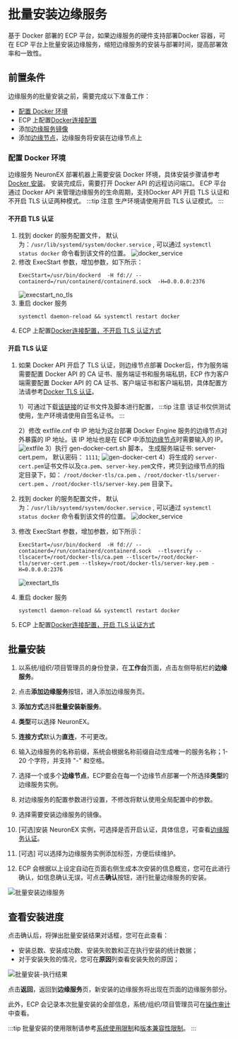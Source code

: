# 批量安装边缘服务

基于 Docker 部署的 ECP 平台，如果边缘服务的硬件支持部署Docker 容器，可在 ECP 平台上批量安装边缘服务，缩短边缘服务的安装与部署时间，提高部署效率和一致性。

## 前置条件

边缘服务的批量安装之前，需要完成以下准备工作：
- [配置 Docker 环境](#配置-docker-环境)
- ECP 上配置[Docker连接配置](../system_admin/resource_config.md#docker连接配置)
- 添加[边缘服务镜像](../system_admin/resource_config.md#边缘服务镜像列表)
- 添加[边缘节点](./docker_node.md)，边缘服务将安装在边缘节点上

### 配置 Docker 环境
边缘服务 NeuronEX 部署机器上需要安装 Docker 环境，具体安装步骤请参考[Docker 安装](https://docs.docker.com/engine/install/)。
安装完成后，需要打开 Docker API 的远程访问端口。 ECP 平台通过 Docker API 来管理边缘服务的生命周期，支持Docker API 开启 TLS 认证和不开启 TLS 认证两种模式。
:::tip 注意
    生产环境请使用开启 TLS 认证模式。
:::

#### 不开启 TLS 认证

1. 找到 docker 的服务配置文件， 默认为：`/usr/lib/systemd/system/docker.service` , 可以通过  `systemctl status docker` 命令看到该文件的位置。
    ![docker_service](./_assets/docker_service.png)
2. 修改 ExecStart 参数，增加参数，如下所示：
    ```shell
    ExecStart=/usr/bin/dockerd  -H fd:// --containerd=/run/containerd/containerd.sock  -H=0.0.0.0:2376
    ```
    ![execstart_no_tls](./_assets/execstart_no_tls.png)
3. 重启 docker 服务
    ```shell
    systemctl daemon-reload && systemctl restart docker
    ```
4. ECP 上配置[Docker连接配置，不开启 TLS 认证方式](../system_admin/resource_config.md#不开启-tls-认证)

#### 开启 TLS 认证

1. 如果 Docker API 开启了 TLS 认证，则边缘节点部署 Docker后，作为服务端需要配置 Docker API 的 CA 证书、服务端证书和服务端私钥，ECP 作为客户端需要配置 Docker API 的 CA 证书、客户端证书和客户端私钥，具体配置方法请参考[Docker TLS 认证](https://docs.docker.com/engine/security/https/)。

    1）可通过下载[该链接](https://github.com/emqx/emqx-ecp-docs/tree/main/ecp/resource/docker-tls)的证书文件及脚本进行配置，
    :::tip 注意
        该证书仅供测试使用，生产环境请使用自签名证书。
    :::

    2）修改 extfile.cnf 中 IP 地址为这台部署 Docker Engine 服务的边缘节点对外暴露的 IP 地址。该 IP 地址也是在 ECP 中添加[边缘节点](./docker_node.md)时需要输入的 IP。
        ![extfile](./_assets/extfile.png)
    3）执行 gen-docker-cert.sh 脚本， 生成服务端证书: server-cert.pem， 默认密码： `1111`;
        ![gen-docker-cert](./_assets/gen-docker-cert.png)
    4）将生成的 `server-cert.pem`证书文件以及`ca.pem`、`server-key.pem`文件，拷贝到边缘节点的指定目录下，如：  `/root/docker-tls/ca.pem` 、`/root/docker-tls/server-cert.pem` 、`/root/docker-tls/server-key.pem` 目录下。
   
2. 找到 docker 的服务配置文件， 默认为：`/usr/lib/systemd/system/docker.service` , 可以通过  `systemctl status docker` 命令看到该文件的位置。
    ![docker_service](./_assets/docker_service.png)
3. 修改 ExecStart 参数，增加参数，如下所示：
    ```shell
    ExecStart=/usr/bin/dockerd  -H fd:// --containerd=/run/containerd/containerd.sock  --tlsverify --tlscacert=/root/docker-tls/ca.pem --tlscert=/root/docker-tls/server-cert.pem --tlskey=/root/docker-tls/server-key.pem -H=0.0.0.0:2376
    ```
    ![exectart_tls](./_assets/exectart_tls.png)
4. 重启 docker 服务
    ```shell
    systemctl daemon-reload && systemctl restart docker
    ```
5. ECP 上配置[Docker连接配置，开启 TLS 认证方式](../system_admin/resource_config.md#开启-tls-认证)

## 批量安装

1. 以系统/组织/项目管理员的身份登录，在**工作台**页面，点击左侧导航栏的**边缘服务**。

2. 点击**添加边缘服务**按钮，进入添加边缘服务页。

3. **添加方式**选择**批量安装新服务**。

4. **类型**可以选择 NeuronEX。

5. **连接方式**默认为**直连**，不可更改。

6. 输入边缘服务的名称前缀，系统会根据名称前缀自动生成唯一的服务名称；1-20 个字符，并支持 "-" 和空格。

7. 选择一个或多个**边缘节点**，ECP要会在每一个边缘节点部署一个所选择**类型**的边缘服务实例。

8. 对边缘服务的配置参数进行设置，不修改将默认使用全局配置中的参数。

9. 选择需要安装边缘服务的镜像。

10. [可选]安装 NeuronEX 实例，可选择是否开启认证，具体信息，可查看[边缘服务认证](./e2c.md)。

11. [可选] 可以选择为边缘服务实例添加标签，方便后续维护。

12. ECP 会根据以上设定自动在页面右侧生成本次安装的信息概览，您可在此进行确认，如信息确认无误，可点击**确认**按钮，进行批量边缘服务的安装。

![批量安装边缘服务](./_assets/install-neuronex-by-docker.png)

## 查看安装进度

点击确认后，将弹出批量安装结果对话框，您可在此查看：

- 安装总数、安装成功数、安装失败数和正在执行安装的统计数据；
- 对于安装失败的情况，您可在**原因**列查看安装失败的原因；

![批量安装-执行结果](./_assets/edge-service-addbatch-results.png)

点击**返回**，返回到**边缘服务**页，新安装的边缘服务将出现在页面的边缘服务部分。

此外，ECP 会记录本次批量安装的全部信息，系统/组织/项目管理员可在[操作审计](../system_admin/operation_audit)中查看。

:::tip
批量安装的使用限制请参考[系统使用限制](../others/known_limitations)和[版本兼容性限制](../others/version_limitations)。
:::